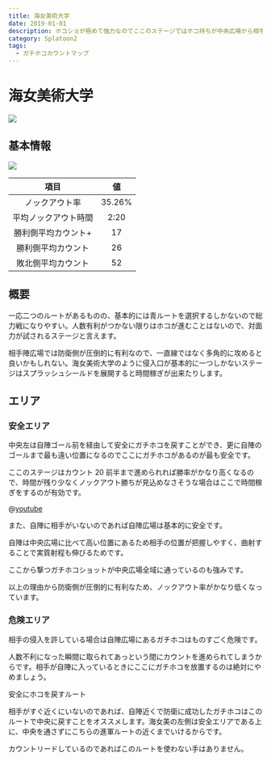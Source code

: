 ```yaml
---
title: 海女美術大学
date: 2019-01-01
description: ホコショが極めて強力なのでここのステージではホコ持ちが中央広場から相手陣広場を荒らしているスキに他のメンバーが侵入するのが理想です
category: Splatoon2
tags:
  - ガチホコカウントマップ
---
```


# 海女美術大学

![](https://pbs.twimg.com/media/EdCFjZbWoAIsFFo?format=png)

## 基本情報

![](https://pbs.twimg.com/media/EV-GdK8WoAQp8de?format=png)

|         項目         |   値   |
| :------------------: | :----: |
|    ノックアウト率    | 35.26% |
| 平均ノックアウト時間 |  2:20  |
| 勝利側平均カウント+  |   17   |
|  勝利側平均カウント  |   26   |
|  敗北側平均カウント  |   52   |

## 概要

一応二つのルートがあるものの、基本的には青ルートを選択するしかないので総力戦になりやすい。人数有利がつかない限りはホコが進むことはないので、対面力が試されるステージと言えます。

相手陣広場では防衛側が圧倒的に有利なので、一直線ではなく多角的に攻めると良いかもしれない。海女美術大学のように侵入口が基本的に一つしかないステージはスプラッシュシールドを展開すると時間稼ぎが出来たりします。

## エリア

### 安全エリア

中央左は自陣ゴール前を経由して安全にガチホコを戻すことができ、更に自陣のゴールまで最も遠い位置になるのでここにガチホコがあるのが最も安全です。

ここのステージはカウント 20 前半まで進められれば勝率がかなり高くなるので、時間が残り少なくノックアウト勝ちが見込めなさそうな場合はここで時間稼ぎをするのが有効です。

@[youtube](https://www.youtube.com/watch?v=T6ro63nfeLc)

また、自陣に相手がいないのであれば自陣広場は基本的に安全です。

自陣は中央広場に比べて高い位置にあるため相手の位置が把握しやすく、曲射することで実質射程も伸びるためです。

ここから撃つガチホコショットが中央広場全域に通っているのも強みです。

以上の理由から防衛側が圧倒的に有利なため、ノックアウト率がかなり低くなっています。

### 危険エリア

相手の侵入を許している場合は自陣広場にあるガチホコはものすごく危険です。

人数不利になった瞬間に取られてあっという間にカウントを進められてしまうからです。相手が自陣に入っているときにここにガチホコを放置するのは絶対にやめましょう。

安全にホコを戻すルート

相手がすぐ近くにいないのであれば、自陣近くで防衛に成功したガチホコはこのルートで中央に戻すことをオススメします。海女美の左側は安全エリアである上に、中央を通さずにこちらの進軍ルートの近くまでいけるからです。

カウントリードしているのであればこのルートを使わない手はありません。
